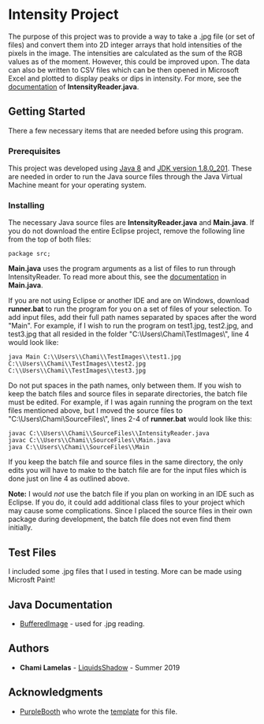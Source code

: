 # Intensity Project

The purpose of this project was to provide a way to take a .jpg file (or set of files) and convert them into 2D integer arrays that hold intensities of the pixels in the image. The intensities are calculated as the sum of the RGB values as of the moment. However, this could be improved upon. The data can also be written to CSV files which can be then opened in Microsoft Excel and plotted to display peaks or dips in intensity. For more, see the [documentation](https://github.com/LiquidsShadow/Intensity_Project/blob/master/src/src/IntensityReader.java) of **IntensityReader.java**.

## Getting Started

There a few necessary items that are needed before using this program.

### Prerequisites

This project was developed using [Java 8](https://www.java.com/en/download/) and [JDK version 1.8.0_201](https://www.oracle.com/technetwork/java/javase/downloads/jdk8-downloads-2133151.html). These are needed in order to run the Java source files through the Java Virtual Machine meant for your operating system.

### Installing

The necessary Java source files are **IntensityReader.java** and **Main.java**. If you do not download the entire Eclipse project, remove the following line from the top of both files:

```
package src;
```

**Main.java** uses the program arguments as a list of files to run through IntensityReader. To read more about this, see the [documentation](https://github.com/LiquidsShadow/Intensity_Project/blob/master/src/src/Main.java) in **Main.java**.

If you are not using Eclipse or another IDE and are on Windows, download **runner.bat** to run the program for you on a set of files of your selection. To add input files, add their full path names separated by spaces after the word "Main". For example, if I wish to run the program on test1.jpg, test2.jpg, and test3.jpg that all resided in the folder "C:\\Users\\Chami\\TestImages\\", line 4 would look like:

```
java Main C:\\Users\\Chami\\TestImages\\test1.jpg C:\\Users\\Chami\\TestImages\\test2.jpg C:\\Users\\Chami\\TestImages\\test3.jpg
```

Do not put spaces in the path names, only between them. If you wish to keep the batch files and source files in separate directories, the batch file must be edited. For example, if I was again running the program on the text files mentioned above, but I moved the source files to "C:\\Users\\Chami\SourceFiles\\", lines 2-4 of **runner.bat** would look like this:

```
javac C:\\Users\\Chami\\SourceFiles\\IntensityReader.java
javac C:\\Users\\Chami\\SourceFiles\\Main.java
java C:\\Users\\Chami\\SourceFiles\\Main
```

If you keep the batch file and source files in the same directory, the only edits you will have to make to the batch file are for the input files which is done just on line 4 as outlined above.

**Note:** I would *not* use the batch file if you plan on working in an IDE such as Eclipse. If you do, it could add additional class files to your project which may
cause some complications. Since I placed the source files in their own package during development, the batch file does not even find them initially.

## Test Files

I included some .jpg files that I used in testing. More can be made using Microsft Paint!

## Java Documentation

* [BufferedImage](https://docs.oracle.com/javase/7/docs/api/java/awt/image/BufferedImage.html) - used for .jpg reading.

## Authors

* **Chami Lamelas** - [LiquidsShadow](https://github.com/LiquidsShadow) - Summer 2019

## Acknowledgments

* [PurpleBooth](https://github.com/PurpleBooth) who wrote the [template](https://gist.github.com/PurpleBooth/109311bb0361f32d87a2) for this file.
